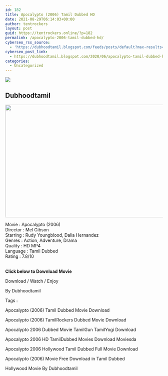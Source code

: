 ```yaml
---
id: 182
title: Apocalypto (2006) Tamil Dubbed HD
date: 2021-08-29T06:14:03+00:00
author: tentrockers
layout: post
guid: https://tentrockers.online/?p=182
permalink: /apocalypto-2006-tamil-dubbed-hd/
cyberseo_rss_source:
  - 'https://dubhoodtamil.blogspot.com/feeds/posts/default?max-results=150&start-index=301'
cyberseo_post_link:
  - https://dubhoodtamil.blogspot.com/2020/06/apocalypto-tamil-dubbed-hd.html
categories:
  - Uncategorized
---
```

<div class="media_block">
  <img src="https://1.bp.blogspot.com/-tlgQgBIfk4g/XtdM1nH_xTI/AAAAAAAABV8/3JJQGsyDRfsA-MtYMyUSnFlD0kXwOJPpQCNcBGAsYHQ/s72-c/xxosf-PNBCGZ8473W-Full-Image_GalleryCover-en-US-1589215137874._UR1920%252C1080_RI_.jpg" class="media_thumbnail" />
</div>

<div dir="ltr" trbidi="on" readability="19.493411420205">
  <h2>
    <span>Dubhoodtamil</span>
  </h2>
  
  <div class="separator">
    <a href="https://1.bp.blogspot.com/-tlgQgBIfk4g/XtdM1nH_xTI/AAAAAAAABV8/3JJQGsyDRfsA-MtYMyUSnFlD0kXwOJPpQCNcBGAsYHQ/s1600/xxosf-PNBCGZ8473W-Full-Image_GalleryCover-en-US-1589215137874._UR1920%252C1080_RI_.jpg" imageanchor="1"><img loading="lazy" border="0" data-original-height="900" data-original-width="1600" height="360" src="https://1.bp.blogspot.com/-tlgQgBIfk4g/XtdM1nH_xTI/AAAAAAAABV8/3JJQGsyDRfsA-MtYMyUSnFlD0kXwOJPpQCNcBGAsYHQ/s640/xxosf-PNBCGZ8473W-Full-Image_GalleryCover-en-US-1589215137874._UR1920%252C1080_RI_.jpg" width="640" /></a>
  </div>
  
  <p>
    <span>Movie<span> </span>:<span> </span>Apocalypto&nbsp;</span><span>(2006)</span><br /><span>Director</span><span> </span><span>:</span><span> </span><span>Mel Gibson</span><br /><span>Starring</span><span> </span><span>:</span><span> </span><span>Rudy Youngblood, Dalia Hernandez</span><br /><span>Genres</span><span> </span><span>:</span><span> </span><span>Action, Adventure, Drama</span><br /><span>Quality</span><span> </span><span>:</span><span> </span><span>HD MP4</span><br /><span>Language</span><span> </span><span>:</span><span> </span><span>Tamil Dubbed</span><br /><span>Rating</span><span> </span><span>:</span><span> </span><span>7.8/10</span><br /><span><br /></span>
  </p>
  
  <p>
    <span><b>Click below to Download Movie</b></span>
  </p>
  
  <p>
    <span>Download / Watch / Enjoy</span>
  </p>
  
  <p>
    <span>By Dubhoodtamil</span>
  </p>
  
  <p>
    <span>Tags :</span>
  </p>
  
  <p>
    <span>Apocalypto (2006) Tamil Dubbed Movie Download</span>
  </p>
  
  <p>
    <span>Apocalypto (2006) TamilRockers Dubbed Movie Download</span>
  </p>
  
  <p>
    <span>Apocalypto 2006 Dubbed Movie TamilGun TamilYogi Download</span>
  </p>
  
  <p>
    <span>Apocalypto 2006 HD TamilDubbed Movies Download Moviesda</span>
  </p>
  
  <p>
    <span>Apocalypto 2006 Hollywood Tamil Dubbed Full Movie Download</span>
  </p>
  
  <p>
    <span>Apocalypto (2006) Movie Free Download in Tamil Dubbed</span>
  </p>
  
  <p>
    <span>Hollywood Movie By Dubhoodtamil</span>
  </p>
</div>